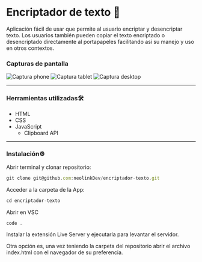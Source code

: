 # Encriptador de texto 🔐
Aplicación fácil de usar que permite al usuario encriptar y desencriptar texto. Los usuarios también pueden copiar el texto encriptado o desencriptado directamente al portapapeles facilitando así su manejo y uso en otros contextos.

### Capturas de pantalla
![Captura phone](https://github.com/user-attachments/assets/209e56a1-1013-4711-bfd0-bf329cbf4eb2)
![Captura tablet](https://github.com/user-attachments/assets/65316bee-31a5-4a03-a7d0-499594a43f2b)
![Captura desktop](https://github.com/user-attachments/assets/8bcde7f4-c5ed-4aa2-ac0d-7efde38eaa4d)

---

### Herramientas utilizadas🛠️
- HTML
- CSS
- JavaScript
  * Clipboard API
---
### Instalación⚙️
Abrir terminal y clonar repositorio:
```js
git clone git@github.com:neolinkDev/encriptador-texto.git
```
Acceder a la carpeta de la App:
```js
cd encriptador-texto
```
Abrir en VSC
```js
code .
```
Instalar la extensión Live Server y ejecutarla para levantar el servidor.

Otra opción es, una vez teniendo la carpeta del repositorio abrir el archivo index.html con el navegador de su preferencia.